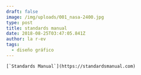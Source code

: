 ```yaml
---
draft: false
image: /img/uploads/001_nasa-2400.jpg
type: post
title: standards manual
date: 2018-08-25T03:47:05.841Z
author: la r-ev
tags:
  - diseño gráfico
---
```

``[`Standards Manual`](https://standardsmanual.com)``
